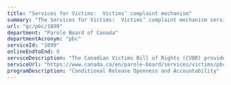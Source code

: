 ```yaml
---
title: "Services for Victims:  Victims’ complaint mechanism"
summary: "The Services for Victims:  Victims’ complaint mechanism service from Parole Board of Canada is not available end-to-end online, according to the GC Service Inventory."
url: "gc/pbc/1899"
department: "Parole Board of Canada"
departmentAcronym: "pbc"
serviceId: "1899"
onlineEndtoEnd: 0
serviceDescription: "The Canadian Victims Bill of Rights (CVBR) provides victims with the right to information, the right to protection, the right to participation, and the right to restitution. Under the CVBR, the Parole Board of Canada (PBC) is required to have a formal victim complaint mechanism to respond to victims who believe their rights under the CVBR have not been respected."
serviceUrl: "https://www.canada.ca/en/parole-board/services/victims/pbc-victim-complaint-process.html"
programDescription: "Conditional Release Openness and Accountability"
---
```

